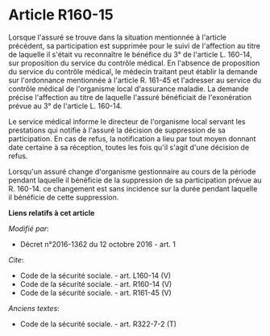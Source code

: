 # Article R160-15

Lorsque l'assuré se trouve dans la situation mentionnée à l'article précédent, sa participation est supprimée pour le suivi
de l'affection au titre de laquelle il s'était vu reconnaître le bénéfice du 3° de l'article L. 160-14, sur proposition du
service du contrôle médical. En l'absence de proposition du service du contrôle médical, le médecin traitant peut établir la
demande sur l'ordonnance mentionnée à l'article R. 161-45 et l'adresser au service du contrôle médical de l'organisme local
d'assurance maladie. La demande précise l'affection au titre de laquelle l'assuré bénéficiait de l'exonération prévue au 3°
de l'article L. 160-14. 

Le service médical informe le directeur de l'organisme local servant les prestations qui notifie à l'assuré la décision de
suppression de sa participation. En cas de refus, la notification a lieu par tout moyen donnant date certaine à sa réception,
toutes les fois qu'il s'agit d'une décision de refus. 

Lorsqu'un assuré change d'organisme gestionnaire au cours de la période pendant laquelle il bénéficie de la suppression de sa
participation prévue au R. 160-14. ce changement est sans incidence sur la durée pendant laquelle il bénéficie de cette
suppression.

**Liens relatifs à cet article**

_Modifié par_:

  - Décret n°2016-1362 du 12 octobre 2016 - art. 1

_Cite_:

  - Code de la sécurité sociale. - art. L160-14 (V)
  - Code de la sécurité sociale. - art. R160-14 (V)
  - Code de la sécurité sociale. - art. R161-45 (V)

_Anciens textes_:

  - Code de la sécurité sociale. - art. R322-7-2 (T)

